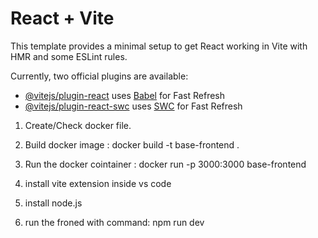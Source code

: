 # React + Vite

This template provides a minimal setup to get React working in Vite with HMR and some ESLint rules.

Currently, two official plugins are available:

- [@vitejs/plugin-react](https://github.com/vitejs/vite-plugin-react/blob/main/packages/plugin-react/README.md) uses [Babel](https://babeljs.io/) for Fast Refresh
- [@vitejs/plugin-react-swc](https://github.com/vitejs/vite-plugin-react-swc) uses [SWC](https://swc.rs/) for Fast Refresh
1. Create/Check docker file.
2. Build docker image : docker build -t base-frontend .
3. Run the docker cointainer : docker run -p 3000:3000 base-frontend

4. install vite extension inside vs code
5. install node.js 
6. run the froned with command: npm run dev
